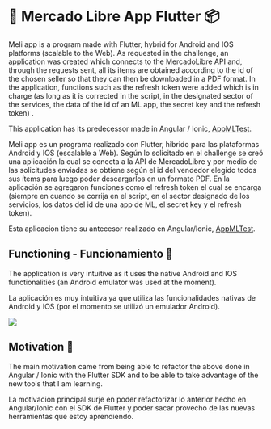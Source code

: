 # :truck: Mercado Libre App Flutter :package:
Meli app is a program made with Flutter, hybrid for Android and IOS platforms (scalable to the Web). As requested in the challenge, an application was created which connects to the MercadoLibre API and, through the requests sent, all its items are obtained according to the id of the chosen seller so that they can then be downloaded in a PDF format. In the application, functions such as the refresh token were added which is in charge (as long as it is corrected in the script, in the designated sector of the services, the data of the id of an ML app, the secret key and the refresh token) .

This application has its predecessor made in Angular / Ionic, [AppMLTest](https://github.com/TazMania-Git/AppMLTest).

Meli app es un programa realizado con Flutter, hibrido para las plataformas Android y IOS (escalable a Web). Según lo solicitado en el challenge se creó una aplicación la cual se conecta a la API de MercadoLibre y por medio de las solicitudes enviadas se obtiene según el id del vendedor elegido todos sus ítems para luego poder descargarlos en un formato PDF. En la aplicación se agregaron funciones como el refresh token el cual se encarga (siempre en cuando se corrija en el script, en el sector designado de los servicios, los datos del id de una app de ML, el secret key y el refresh token).

Esta aplicacion tiene su antecesor realizado en Angular/Ionic, [AppMLTest](https://github.com/TazMania-Git/AppMLTest).


## Functioning - Funcionamiento 🚀
The application is very intuitive as it uses the native Android and IOS functionalities (an Android emulator was used at the moment).

La aplicación es muy intuitiva ya que utiliza las funcionalidades nativas de Android y IOS (por el momento se utilizó un emulador Android).

![](assets/MeliApp_Flutter-2021-10-25_16.26.07.gif)



## Motivation :speech_balloon:

The main motivation came from being able to refactor the above done in Angular / Ionic with the Flutter SDK and to be able to take advantage of the new tools that I am learning.

La motivacion principal surje en poder refactorizar lo anterior hecho en Angular/Ionic con el SDK de Flutter y poder sacar provecho de las nuevas herramientas que estoy aprendiendo.
